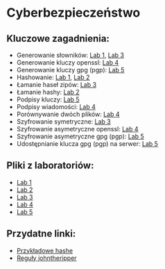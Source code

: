 # Cyberbezpieczeństwo

## Kluczowe zagadnienia:
- Generowanie słowników: [Lab 1](Lab%201 "Lab 1"), [Lab 3](Lab%203 "Lab 3")
- Generowanie kluczy openssl: [Lab 4](Lab%204 "Lab 4")
- Generowanie kluczy gpg (pgp): [Lab 5](Lab%205 "Lab 5")
- Hashowanie: [Lab 1](Lab%201 "Lab1"), [Lab 2](Lab%202 "Lab 2")
- Łamanie haseł zipów: [Lab 3](Lab%203 "Lab 3")
- Łamanie hashy: [Lab 2](Lab%202  "Lab 2")
- Podpisy kluczy: [Lab 5](Lab%205 "Lab 5")
- Podpisy wiadomości: [Lab 4](Lab%204 "Lab 4")
- Porównywanie dwóch plików: [Lab 4](Lab%204 "Lab 4")
- Szyfrowanie symetryczne: [Lab 3](Lab%203 "Lab 3")
- Szyfrowanie asymetryczne openssl: [Lab 4](Lab%204 "Lab 4")
- Szyfrowanie asymetryczne gpg (pgp): [Lab 5](Lab%205 "Lab 5")
- Udostępnianie klucza gpg (pgp) na serwer: [Lab 5](Lab%205 "Lab 5")

## Pliki z laboratoriów:
- [Lab 1](Lab%201 "Lab 1")
- [Lab 2](Lab%202 "Lab 2")
- [Lab 3](Lab%203 "Lab 3")
- [Lab 4](Lab%204 "Lab 4")
- [Lab 5](Lab%205 "Lab 5")

## Przydatne linki:
- [Przykładowe hashe](https://hashcat.net/wiki/doku.php?id=example_hashes)
- [Reguły johntheripper](https://www.openwall.com/john/doc/RULES.shtml)

